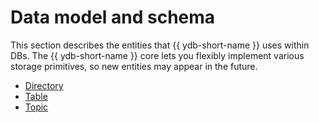 # Data model and schema

This section describes the entities that {{ ydb-short-name }} uses within DBs. The {{ ydb-short-name }} core lets you flexibly implement various storage primitives, so new entities may appear in the future.

* [Directory](../dir.md)
* [Table](../table.md)
* [Topic](../../topic.md)
